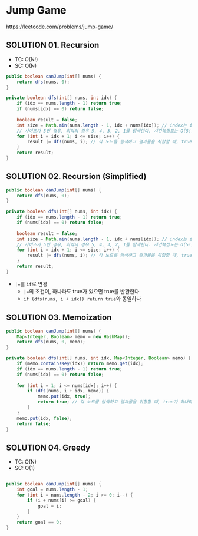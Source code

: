 # Jump Game

https://leetcode.com/problems/jump-game/

## SOLUTION 01. Recursion
- TC: O(N!)
- SC: O(N)
```java
public boolean canJump(int[] nums) {
    return dfs(nums, 0);
}

private boolean dfs(int[] nums, int idx) {
    if (idx == nums.length - 1) return true;
    if (nums[idx] == 0) return false;
        
    boolean result = false;
    int size = Math.min(nums.length - 1, idx + nums[idx]); // index는 input의 길이 이상 넘어가면 안된다
    // 사이즈가 5인 경우, 최악의 경우 5, 4, 3, 2, 1를 탐색한다. 시간복잡도는 O(5!)
    for (int i = idx + 1; i <= size; i++) {
        result |= dfs(nums, i); // 각 노드를 탐색하고 결과물을 취합할 때, true가 하나라도 있으면 반환한다
    }
    return result;
}
```

## SOLUTION 02. Recursion (Simplified)
```java
public boolean canJump(int[] nums) {
    return dfs(nums, 0);
}

private boolean dfs(int[] nums, int idx) {
    if (idx == nums.length - 1) return true;
    if (nums[idx] == 0) return false;
        
    boolean result = false;
    int size = Math.min(nums.length - 1, idx + nums[idx]); // index는 input의 길이 이상 넘어가면 안된다
    // 사이즈가 5인 경우, 최악의 경우 5, 4, 3, 2, 1를 탐색한다. 시간복잡도는 O(5!)
    for (int i = idx + 1; i <= size; i++) {
        result |= dfs(nums, i); // 각 노드를 탐색하고 결과물을 취합할 때, true가 하나라도 있으면 반환한다
    }
    return result;
}
```
- `|=`를 `if`로 변경
    - `|=`의 조건이, 하나라도 true가 있으면 true를 반환한다
    - `if (dfs(nums, i + idx)) return true`와 동일하다
    
## SOLUTION 03. Memoization
```java
public boolean canJump(int[] nums) {
    Map<Integer, Boolean> memo = new HashMap();
    return dfs(nums, 0, memo);
}

private boolean dfs(int[] nums, int idx, Map<Integer, Boolean> memo) {
    if (memo.containsKey(idx)) return memo.get(idx);
    if (idx == nums.length - 1) return true;
    if (nums[idx] == 0) return false;
        
    for (int i = 1; i <= nums[idx]; i++) {
        if (dfs(nums, i + idx, memo)) {
            memo.put(idx, true);
            return true; // 각 노드를 탐색하고 결과물을 취합할 때, true가 하나라도 있으면 반환한다
        }
    }
    memo.put(idx, false);
    return false;
}
```

## SOLUTION 04. Greedy
- TC: O(N)
- SC: O(1)
```java

public boolean canJump(int[] nums) {
    int goal = nums.length - 1;
    for (int i = nums.length - 2; i >= 0; i--) {
        if (i + nums[i] >= goal) {
            goal = i;
        }
    }
    return goal == 0;
}
```